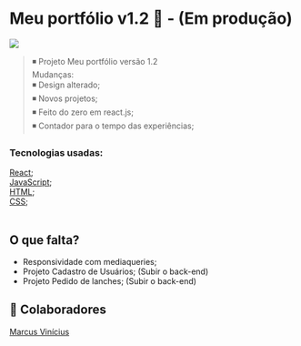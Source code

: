 # Meu portfólio v1.2 📓 - (Em produção)


<img src="./src/assets/portfolioreact.gif">


>◾ Projeto Meu portfólio versão 1.2 <br>
Mudanças: <br>
>◾ Design alterado;<br>
>◾ Novos projetos;<br>
>◾ Feito do zero em react.js;<br>
>◾ Contador para o tempo das experiências;  




### Tecnologias usadas:
<a href="https://pt-br.reactjs.org/docs/getting-started.html" target="blank">React</a>;
<br>
<a href="https://developer.mozilla.org/pt-BR/docs/Web/JavaScript" target="blank">JavaScript</a>;
<br>
<a href="https://developer.mozilla.org/pt-BR/docs/Web/HTML" target="blank">HTML</a>;
<br>
<a href="https://developer.mozilla.org/pt-BR/docs/Web/CSS" target="blank">CSS</a>;
<br>
<br>

## O que falta?

- Responsividade com mediaqueries;
- Projeto Cadastro de Usuários; (Subir o back-end)
- Projeto Pedido de lanches; (Subir o back-end)

## 🤝 Colaboradores

<a href="https://www.linkedin.com/in/marcusviniciusbeghelisantos/" target="_blank">Marcus Vinícius</a><br>




